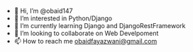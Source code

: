- 👋 Hi, I’m @obaid147
- 👀 I’m interested in Python/Django
- 🌱 I’m currently learning Django and DjangoRestFramework
- 💞️ I’m looking to collaborate on Web Develpoment
- 📫 How to reach me obaidfayazwani@gmail.com

<!---
obaid147/obaid147 is a ✨ special ✨ repository because its `README.md` (this file) appears on your GitHub profile.
You can click the Preview link to take a look at your changes.
--->
